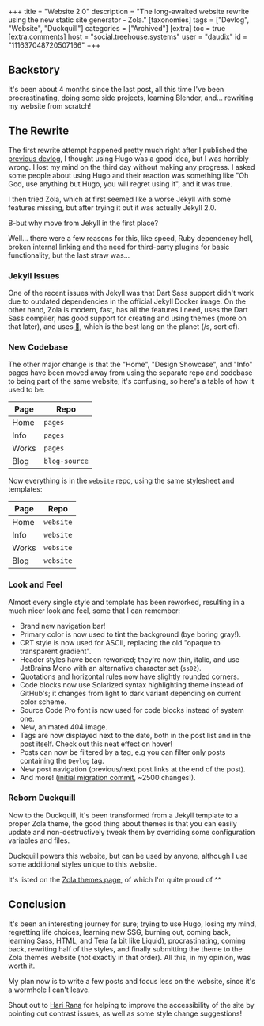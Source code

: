 +++
title = "Website 2.0"
description = "The long-awaited website rewrite using the new static site generator - Zola."
[taxonomies]
tags = ["Devlog", "Website", "Duckquill"]
categories = ["Archived"]
[extra]
toc = true
[extra.comments]
host = "social.treehouse.systems"
user = "daudix"
id = "111637048720507166"
+++

## Backstory

It's been about 4 months since the last post, all this time I've been procrastinating, doing some side projects, learning Blender, and... rewriting my website from scratch!

## The Rewrite

The first rewrite attempt happened pretty much right after I published the [previous devlog](@/blog/2023-08-13-site-and-blog-devlog/index.md), I thought using Hugo was a good idea, but I was horribly wrong. I lost my mind on the third day without making any progress. I asked some people about using Hugo and their reaction was something like "Oh God, use anything but Hugo, you will regret using it", and it was true.

I then tried Zola, which at first seemed like a worse Jekyll with some features missing, but after trying it out it was actually Jekyll 2.0.

B-but why move from Jekyll in the first place?

Well... there were a few reasons for this, like speed, Ruby dependency hell, broken internal linking and the need for third-party plugins for basic functionality, but the last straw was...

### Jekyll Issues

One of the recent issues with Jekyll was that Dart Sass support didn't work due to outdated dependencies in the official Jekyll Docker image. On the other hand, Zola is modern, fast, has all the features I need, uses the Dart Sass compiler, has good support for creating and using themes (more on that later), and uses <abbr title="Rust">🦀</abbr>, which is the best lang on the planet (/s, sort of).

### New Codebase

The other major change is that the "Home", "Design Showcase", and "Info" pages have been moved away from using the separate repo and codebase to being part of the same website; it's confusing, so here's a table of how it used to be:

| Page  | Repo          |
| ----- | ------------- |
| Home  | `pages`       |
| Info  | `pages`       |
| Works | `pages`       |
| Blog  | `blog-source` |

Now everything is in the `website` repo, using the same stylesheet and templates:

| Page  | Repo      |
| ----- | --------- |
| Home  | `website` |
| Info  | `website` |
| Works | `website` |
| Blog  | `website` |

### Look and Feel

Almost every single style and template has been reworked, resulting in a much nicer look and feel, some that I can remember:

- Brand new navigation bar!
- Primary color is now used to tint the background (bye boring gray!).
- CRT style is now used for ASCII, replacing the old "opaque to transparent gradient".
- Header styles have been reworked; they're now thin, italic, and use JetBrains Mono with an alternative character set (`ss02`).
- Quotations and horizontal rules now have slightly rounded corners.
- Code blocks now use Solarized syntax highlighting theme instead of GitHub's; it changes from light to dark variant depending on current color scheme.
- Source Code Pro font is now used for code blocks instead of system one.
- New, animated 404 image.
- Tags are now displayed next to the date, both in the post list and in the post itself. Check out this neat effect on hover!
- Posts can now be filtered by a tag, e.g you can filter only posts containing the `Devlog` tag.
- New post navigation (previous/next post links at the end of the post).
- And more! ([initial migration commit](https://codeberg.org/daudix/pages/commit/0323f9658345ec5f254e24b4385c31ebe9a69f15), ~2500 changes!).

### Reborn Duckquill

Now to the Duckquill, it's been transformed from a Jekyll template to a proper Zola theme, the good thing about themes is that you can easily update and non-destructively tweak them by overriding some configuration variables and files.

Duckquill powers this website, but can be used by anyone, although I use some additional styles unique to this website.

It's listed on the [Zola themes page](https://www.getzola.org/themes/duckquill/), of which I'm quite proud of ^^

## Conclusion

It's been an interesting journey for sure; trying to use Hugo, losing my mind, regretting life choices, learning new SSG, burning out, coming back, learning Sass, HTML, and Tera (a bit like Liquid), procrastinating, coming back, rewriting half of the styles, and finally submitting the theme to the Zola themes website (not exactly in that order). All this, in my opinion, was worth it.

My plan now is to write a few posts and focus less on the website, since it's a wormhole I can't leave.

Shout out to [Hari Rana](https://tesk.page) for helping to improve the accessibility of the site by pointing out contrast issues, as well as some style change suggestions!

